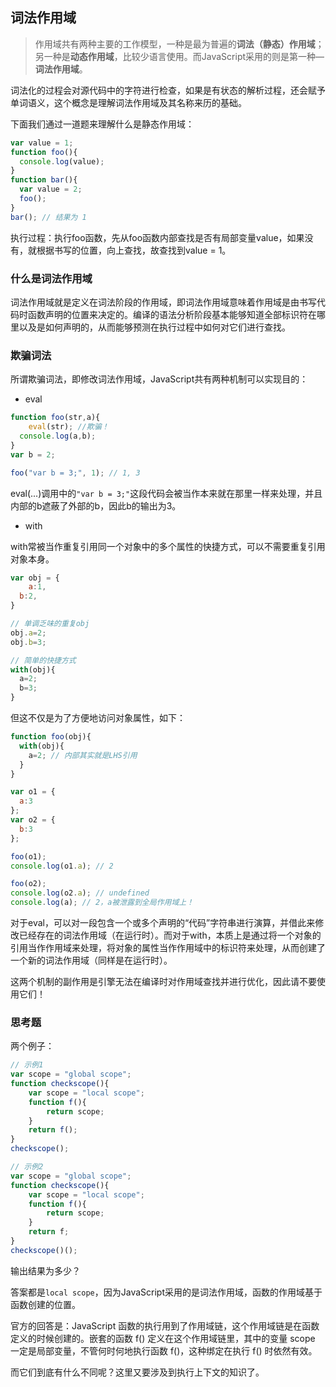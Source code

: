## 词法作用域

> 作用域共有两种主要的工作模型，一种是最为普遍的**词法（静态）作用域**；另一种是**动态作用域**，比较少语言使用。而JavaScript采用的则是第一种—**词法作用域**。

词法化的过程会对源代码中的字符进行检查，如果是有状态的解析过程，还会赋予单词语义，这个概念是理解词法作用域及其名称来历的基础。

下面我们通过一道题来理解什么是静态作用域：

```javascript
var value = 1;
function foo(){
  console.log(value);
}
function bar(){
  var value = 2;
  foo();
}
bar(); // 结果为 1
```

执行过程：执行foo函数，先从foo函数内部查找是否有局部变量value，如果没有，就根据书写的位置，向上查找，故查找到value = 1。

### 什么是词法作用域

词法作用域就是定义在词法阶段的作用域，即词法作用域意味着作用域是由书写代码时函数声明的位置来决定的。编译的语法分析阶段基本能够知道全部标识符在哪里以及是如何声明的，从而能够预测在执行过程中如何对它们进行查找。

### 欺骗词法

所谓欺骗词法，即修改词法作用域，JavaScript共有两种机制可以实现目的：

- eval

```javascript
function foo(str,a){
	eval(str); //欺骗！
  console.log(a,b);
}
var b = 2;

foo("var b = 3;", 1); // 1, 3
```

eval(...)调用中的`"var b = 3;"`这段代码会被当作本来就在那里一样来处理，并且内部的b遮蔽了外部的b，因此b的输出为3。

- with

with常被当作重复引用同一个对象中的多个属性的快捷方式，可以不需要重复引用对象本身。

```javascript
var obj = {
	a:1,
  b:2,
}

// 单调乏味的重复obj
obj.a=2;
obj.b=3;

// 简单的快捷方式
with(obj){
  a=2;
  b=3;
}
```

但这不仅是为了方便地访问对象属性，如下：

```javascript
function foo(obj){
  with(obj){
    a=2; // 内部其实就是LHS引用
  }
}

var o1 = {
  a:3
};
var o2 = {
  b:3
};

foo(o1);
console.log(o1.a); // 2

foo(o2);
console.log(o2.a); // undefined
console.log(a); // 2，a被泄露到全局作用域上！
```

对于eval，可以对一段包含一个或多个声明的“代码”字符串进行演算，并借此来修改已经存在的词法作用域（在运行时）。而对于with，本质上是通过将一个对象的引用当作作用域来处理，将对象的属性当作作用域中的标识符来处理，从而创建了一个新的词法作用域（同样是在运行时）。

这两个机制的副作用是引擎无法在编译时对作用域查找并进行优化，因此请不要使用它们！

### 思考题

两个例子：

```javascript
// 示例1
var scope = "global scope";
function checkscope(){
    var scope = "local scope";
    function f(){
        return scope;
    }
    return f();
}
checkscope();

// 示例2
var scope = "global scope";
function checkscope(){
    var scope = "local scope";
    function f(){
        return scope;
    }
    return f;
}
checkscope()();
```

输出结果为多少？

答案都是`local scope`，因为JavaScript采用的是词法作用域，函数的作用域基于函数创建的位置。

官方的回答是：JavaScript 函数的执行用到了作用域链，这个作用域链是在函数定义的时候创建的。嵌套的函数 f() 定义在这个作用域链里，其中的变量 scope 一定是局部变量，不管何时何地执行函数 f()，这种绑定在执行 f() 时依然有效。

而它们到底有什么不同呢？这里又要涉及到执行上下文的知识了。

